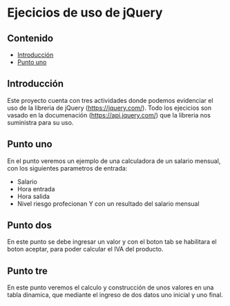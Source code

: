 Ejecicios de uso de jQuery
======================

## Contenido ##

- [Introducción](#introducción)
- [Punto uno](#punto-uno)

## Introducción ##

Este proyecto cuenta con tres actividades donde podemos evidenciar el uso de la libreria de jQuery (https://jquery.com/). Todo los ejecicios son vasado en la documenación (https://api.jquery.com/) que la libreria nos suministra para su uso.

## Punto uno ##
En el punto veremos un ejemplo de una calculadora de un salario mensual, con los siguientes parametros de entrada:
* Salario
* Hora entrada
* Hora salida
* Nivel riesgo profecionan
Y con un resultado del salario mensual 

## Punto dos ##
En este punto se debe ingresar un valor y con el boton tab se habilitara el boton aceptar, para poder calcular el IVA del producto.

## Punto tre ##
En este punto veremos el calculo y construcción de unos valores en una tabla dinamica, que mediante el ingreso de dos datos uno inicial y uno final.